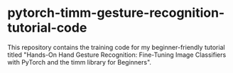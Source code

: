 # pytorch-timm-gesture-recognition-tutorial-code
 This repository contains the training code for my beginner-friendly tutorial titled "Hands-On Hand Gesture Recognition: Fine-Tuning Image Classifiers with PyTorch and the timm library for Beginners".
